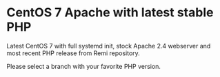 # CentOS 7 Apache with latest stable PHP

Latest CentOS 7 with full systemd init, stock Apache 2.4 webserver and most recent PHP release from Remi repository.

Please select a branch with your favorite PHP version.
